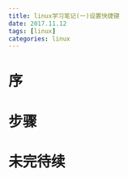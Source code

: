 ```yaml
---
title: linux学习笔记(一)设置快捷键
date: 2017.11.12
tags: [linux]
categories: linux
---
```


# 序

# 步骤

# 未完待续
